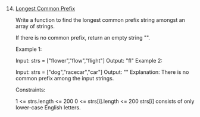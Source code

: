 14. [Longest Common Prefix](https://leetcode.com/problems/longest-common-prefix/)

    Write a function to find the longest common prefix string amongst an array of strings.

    If there is no common prefix, return an empty string "".



    Example 1:

    Input: strs = ["flower","flow","flight"]
    Output: "fl"
    Example 2:

    Input: strs = ["dog","racecar","car"]
    Output: ""
    Explanation: There is no common prefix among the input strings.


    Constraints:

    1 <= strs.length <= 200
    0 <= strs[i].length <= 200
    strs[i] consists of only lower-case English letters.
